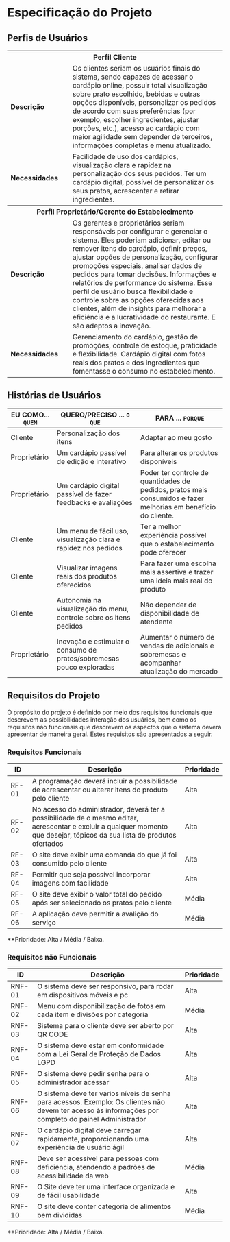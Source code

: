 # Especificação do Projeto

## Perfis de Usuários


<table>
<tbody>
<tr align=center>
<th colspan="2">Perfil Cliente </th>
</tr>
<tr>
<td width="150px"><b>Descrição</b></td>
<td width="600px"> Os clientes seriam os usuários finais do sistema, sendo capazes de acessar o cardápio online, possuir total visualização sobre prato escolhido, bebidas e outras opções disponíveis, personalizar os pedidos de acordo com suas preferências (por exemplo, escolher ingredientes, ajustar porções, etc.), acesso ao cardápio com maior agilidade sem depender de terceiros, informações completas e menu atualizado.  </td>
</tr>
<tr>
<td><b>Necessidades</b></td>
<td> Facilidade de uso dos cardápios, visualização clara e rapidez na personalização dos seus pedidos. Ter um cardápio digital, possível de personalizar os seus pratos, acrescentar e retirar ingredientes. </td>
</tr>
<p></p>
<p></p>
<tr align=center>
<th colspan="2">Perfil Proprietário/Gerente do Estabelecimento </th>
</tr>
<tr>
<td width="150px"><b>Descrição</b></td>
<td width="600px"> Os gerentes e proprietários seriam responsáveis por configurar e gerenciar o sistema. Eles poderiam adicionar, editar ou remover itens do cardápio, definir preços, ajustar opções de personalização, configurar promoções especiais, analisar dados de pedidos para tomar decisões. Informações e relatórios de performance do sistema. Esse perfil de usuário busca flexibilidade e controle sobre as opções oferecidas aos clientes, além de insights para melhorar a eficiência e a lucratividade do restaurante. E são adeptos a inovação.  </td>
</tr>
<tr>
<td><b>Necessidades</b></td>
<td> Gerenciamento do cardápio, gestão de promoções, controle de estoque, praticidade e flexibilidade. Cardápio digital com fotos reais dos pratos e dos ingredientes que fomentasse o consumo no estabelecimento. </td>
</tr>
  
</tbody>
</table>


## Histórias de Usuários


|EU COMO... `QUEM`   | QUERO/PRECISO ... `O QUE` |PARA ... `PORQUE`                 |
|--------------------|---------------------------|----------------------------------|
| Cliente            | Personalização dos itens|Adaptar ao meu gosto|
| Proprietário       | Um cardápio passível de edição e interativo|Para alterar os produtos disponíveis|
| Proprietário|Um cardápio digital passível de fazer feedbacks e avaliações|Poder ter controle de quantidades de pedidos, pratos mais consumidos e fazer melhorias em benefício do cliente.                        |
| Cliente            |Um menu de fácil uso, visualização clara e rapidez nos pedidos|Ter a melhor experiência possível que o estabelecimento pode oferecer|
| Cliente            |Visualizar imagens reais dos produtos oferecidos| Para fazer uma escolha mais assertiva e trazer uma ideia mais real do produto|
| Cliente            |Autonomia na visualização do menu, controle sobre os itens pedidos|Não depender de disponibilidade de atendente|
| Proprietário       |Inovação e estimular o consumo de pratos/sobremesas pouco exploradas|Aumentar o número de vendas de adicionais e sobremesas e acompanhar atualização do mercado|


## Requisitos do Projeto

O propósito do projeto é definido por meio dos requisitos funcionais que descrevem as possibilidades interação dos usuários, bem como os requisitos não funcionais que descrevem os aspectos que o sistema deverá apresentar de maneira geral. Estes requisitos são apresentados a seguir.

### Requisitos Funcionais



|ID    | Descrição                | Prioridade |
|-------|---------------------------------|----|
| RF-01 |A programação deverá incluir a possibilidade de acrescentar ou alterar itens do produto pelo cliente|Alta| 
| RF-02 |No acesso do administrador, deverá ter a possibilidade de o mesmo editar, acrescentar e excluir a qualquer momento que desejar, tópicos da sua lista de produtos ofertados|Alta|
| RF-03 |O site deve exibir uma comanda do que já foi consumido pelo cliente|Alta|
| RF-04 |Permitir que seja possível incorporar imagens com facilidade|Alta|
| RF-05 |O site deve exibir o valor total do pedido após ser selecionado os pratos pelo cliente|Média|
| RF-06 |A aplicação deve permitir a avalição do serviço|Média|

**Prioridade: Alta / Média / Baixa. 

### Requisitos não Funcionais



|ID      | Descrição               |Prioridade |
|--------|-------------------------|----|
|   RNF-01   | O sistema deve ser responsivo, para rodar em dispositivos móveis e pc|Alta| 
| RNF-02 | Menu com disponibilização de fotos em cada item e divisões por categoria|Média|
| RNF-03 | Sistema para o cliente deve ser aberto por QR CODE|Alta|
| RNF-04 | O sistema deve estar em conformidade com a Lei Geral de Proteção de Dados LGPD|Alta|
| RNF-05 | O sistema deve pedir senha para o administrador acessar|Alta|
| RNF-06 | O sistema deve ter vários níveis de senha para acessos. Exemplo: Os clientes não devem ter acesso às informações por completo do painel Administrador|Alta|
| RNF-07 | O cardápio digital deve carregar rapidamente, proporcionando uma experiência de usuário ágil|Alta|
| RNF-08 | Deve ser acessível para pessoas com deficiência, atendendo a padrões de acessibilidade da web|Média|
| RNF-09 | O Site deve ter uma interface organizada e de fácil usabilidade|Alta|
| RNF-10 | O site deve conter categoria de alimentos bem divididas|Média|

**Prioridade: Alta / Média / Baixa. 

